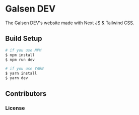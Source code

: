 # Galsen DEV

The Galsen DEV's website made with Next JS & Tailwind CSS.

## Build Setup

```bash
# if you use NPM
$ npm install
$ npm run dev

# if you use YARN
$ yarn install
$ yarn dev
```

## Contributors

### License

